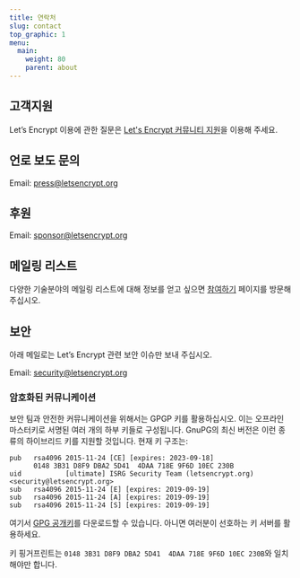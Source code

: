 ```yaml
---
title: 연락처
slug: contact
top_graphic: 1
menu:
  main:
    weight: 80
    parent: about
---
```


## 고객지원

Let’s Encrypt 이용에 관한 질문은 [Let's Encrypt 커뮤니티 지원](https://community.letsencrypt.org/)을 이용해 주세요.

## 언로 보도 문의

Email: [press@letsencrypt.org](mailto:press@letsencrypt.org)

## 후원

Email: [sponsor@letsencrypt.org](mailto:sponsor@letsencrypt.org)

## 메일링 리스트

다양한 기술분야의 메일링 리스트에 대해 정보를 얻고 싶으면 [참여하기](/getinvolved/) 페이지를 방문해 주십시오.

## 보안

아래 메일로는 Let’s Encrypt 관련 보안 이슈만 보내 주십시오.

Email: [security@letsencrypt.org](mailto:security@letsencrypt.org)

### 암호화된 커뮤니케이션

보안 팀과 안전한 커뮤니케이션을 위해서는 GPGP 키를 활용하십시오. 이는 오프라인 마스터키로 서명된 여러 개의 하부 키들로 구성됩니다. GnuPG의 최신 버전은 이런 종류의 하이브리드 키를 지원할 것입니다. 현재 키 구조는:

```
pub   rsa4096 2015-11-24 [CE] [expires: 2023-09-18]
      0148 3B31 D8F9 DBA2 5D41  4DAA 718E 9F6D 10EC 230B
uid           [ultimate] ISRG Security Team (letsencrypt.org) <security@letsencrypt.org>
sub   rsa4096 2015-11-24 [E] [expires: 2019-09-19]
sub   rsa4096 2015-11-24 [A] [expires: 2019-09-19]
sub   rsa4096 2015-11-24 [S] [expires: 2019-09-19]
```

여기서 [GPG 공개키](/security_letsencrypt.org-publickey.asc)를 다운로드할 수 있습니다. 아니면 여러분이 선호하는 키 서버를 활용하세요.

키 핑거프린트는 `0148 3B31 D8F9 DBA2 5D41  4DAA 718E 9F6D 10EC 230B`와 일치해야만 합니다.
